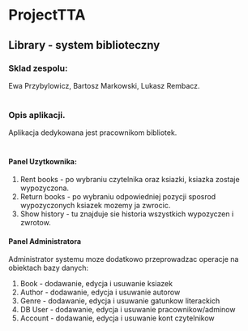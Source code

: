 # ProjectTTA
## Library - system biblioteczny
### Sklad zespolu:
Ewa Przybylowicz, Bartosz Markowski, Lukasz Rembacz. 
#
### Opis aplikacji.
Aplikacja dedykowana jest pracownikom bibliotek.
#
#### Panel Uzytkownika:
1. Rent books - po wybraniu czytelnika oraz ksiazki, ksiazka zostaje wypozyczona.
2. Return books - po wybraniu odpowiedniej pozycji sposrod wypozyczonych ksiazek mozemy ja zwrocic.
3. Show history - tu znajduje sie historia wszystkich wypozyczen i zwrotow.
#### Panel Administratora
Administrator systemu moze dodatkowo przeprowadzac operacje na obiektach bazy danych:
1. Book - dodawanie, edycja i usuwanie ksiazek
2. Author - dodawanie, edycja i usuwanie autorow
3. Genre - dodawanie, edycja i usuwanie gatunkow literackich
4. DB User - dodawanie, edycja i usuwanie pracownikow/adminow
5. Account - dodawanie, edycja i usuwanie kont czytelnikow


